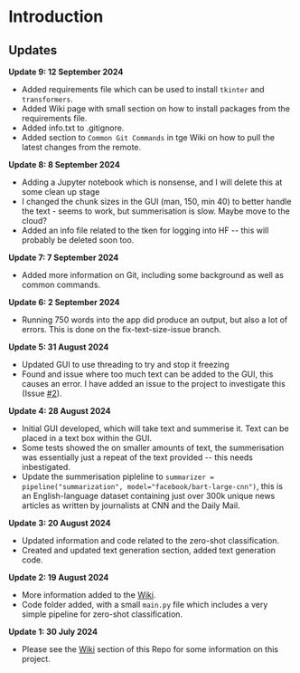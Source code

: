 # Introduction
## Updates

**Update 9: 12 September 2024**
- Added requirements file which can be used to install `tkinter` and `transformers`.    
- Added Wiki page with small section on how to install packages from the requirements file.     
- Added info.txt to .gitignore.     
- Added section to `Common Git Commands` in tge Wiki on how to pull the latest changes from the remote.   

**Update 8: 8 September 2024**
- Adding a Jupyter notebook which is nonsense, and I will delete this at some clean up stage
- I changed the chunk sizes in the GUI (man, 150, min 40) to better handle the text - seems to work, but summerisation is slow. Maybe move to the cloud?
- Added an info file related to the tken for logging into HF -- this will probably be deleted soon too.

**Update 7: 7 September 2024**     
- Added more information on Git, including some background as well as common commands. 

**Update 6: 2 September 2024**
- Running 750 words into the app did produce an output, but also a lot of errors. This is done on the fix-text-size-issue branch.

**Update 5: 31 August 2024**
- Updated GUI to use threading to try and stop it freezing
- Found and issue where too much text can be added to the GUI, this causes an error. I have added an issue to the project to investigate this (Issue [#2](https://github.com/ofithcheallaigh/orchid_hammer/issues/2)).

**Update 4: 28 August 2024**
- Initial GUI developed, which will take text and summerise it. Text can be placed in a text box within the GUI.
- Some tests showed the on smaller amounts of text, the summerisation was essentially just a repeat of the text provided -- this needs inbestigated.
- Update the summerisation pipleline to `summarizer = pipeline("summarization", model="facebook/bart-large-cnn")`, this is an English-language dataset containing just over 300k unique news articles as written by journalists at CNN and the Daily Mail.

**Update 3: 20 August 2024**
- Updated information and code related to the zero-shot classification.
- Created and updated text generation section, added text generation code.

**Update 2: 19 August 2024**
- More information added to the [Wiki](https://github.com/ofithcheallaigh/orchid_hammer/wiki).
- Code folder added, with a small `main.py` file which includes a very simple pipeline for zero-shot classification.

**Update 1: 30 July 2024**     
- Please see the [Wiki](https://github.com/ofithcheallaigh/orchid_hammer/wiki) section of this Repo for some information on this project.



